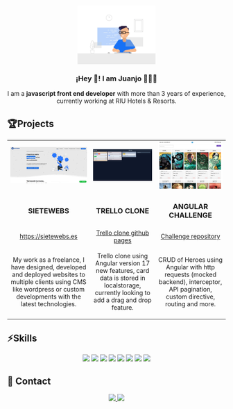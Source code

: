 <p align="center" width="300">
   <img align="center" width="180" src="./assets/programmer.gif" />
   <h3 align="center">¡Hey 👋! I am Juanjo 👨🏻‍💻</h3>
</p>

<p align="center">I am a <strong>javascript front end developer</strong> with more than 3 years of experience, currently working at RIU Hotels & Resorts.</p>

## 🏆Projects

<table border="0" align="center">
   <tr>
      <td style='text-align:center;' width="400">
         <img src="./assets/sietewebs.png" />
      </td>
      <td style='text-align:center;' width="400">
          <img src="./assets/trello-clone.png" />
      </td>
      <td style='text-align:center;' width="400">
          <img src="./assets/challenge.png" />
      </td>
   </tr>
   <tr>
      <td style='text-align:center; vertical-align:middle'>
         <h3>SIETEWEBS</h3>
      </td>
      <td style='text-align:center; vertical-align:middle'>
            <h3>TRELLO CLONE</h3>
      </td>
      <td style='text-align:center; vertical-align:middle'>
            <h3>ANGULAR CHALLENGE</h3>
      </td>
   </tr>
   <tr>
      <td style='text-align:center; vertical-align:middle'>
         <a href="https://sietewebs.es" style="display: block;">https://sietewebs.es</a>
      </td>
      <td style='text-align:center; vertical-align:middle'>
         <a href="https://juanjolb.github.io/trello-clone-angular" style="display: block;">Trello clone github pages</a>
      </td>
      <td style='text-align:center; vertical-align:middle'>
         <a href="https://github.com/juanjolb/w2m-challenge" style="display: block;">Challenge repository</a>
      </td>
   </tr>
   <tr>
      <td style='text-align:center; vertical-align:middle'>
         <p>My work as a freelance, I have designed, developed and deployed websites to multiple clients using CMS like wordpress or custom developments with the latest technologies.</p>
      </td>
      <td style='text-align:center; vertical-align:middle'>
         <p>Trello clone using Angular version 17 new features, card data is stored in localstorage, currently looking to add a drag and drop feature.</p>
      </td>
      <td style='text-align:center; vertical-align:middle'>
         <p>CRUD of Heroes using Angular with http requests (mocked backend), interceptor, API pagination, custom directive, routing and more.</p>
      </td>
   </tr>
</table>

## ⚡Skills

<p align="center">
   <img src="https://img.shields.io/badge/ANGULAR-DD0031?style=for-the-badge&logo=angular&logoColor=white">
   <img src="https://img.shields.io/badge/typescript-3178C6?style=for-the-badge&logo=typescript&logoColor=white">
   <img src="https://img.shields.io/badge/React-20232A?style=for-the-badge&logo=react&logoColor=61DAFB">
   <img src="https://img.shields.io/badge/JavaScript-323330?style=for-the-badge&logo=javascript&logoColor=F7DF1E">
   <img src="https://img.shields.io/badge/HTML5-E34F26?style=for-the-badge&logo=html5&logoColor=white">
   <img src="https://img.shields.io/badge/CSS3-1572B6?style=for-the-badge&logo=css3&logoColor=white">
   <img src="https://img.shields.io/badge/Sass-CC6699?style=for-the-badge&logo=sass&logoColor=white">
   <img src="https://img.shields.io/badge/GIT-E44C30?style=for-the-badge&logo=git&logoColor=white">
</p>

## 💬 Contact

<p align="center">
   <a href="https://linkedin.com/in/juanjo-lozano">
   <img src="https://img.shields.io/badge/linkedin-FFFFFF?style=for-the-badge&logo=linkedin&logoColor=black">
   </a>
   <a href="mailto:lbarcelo.juanjo@gmail.com">
      <img src="https://img.shields.io/badge/gmail-FFFFFF?style=for-the-badge&logo=gmail&logoColor=black">
   </a>
</p>
